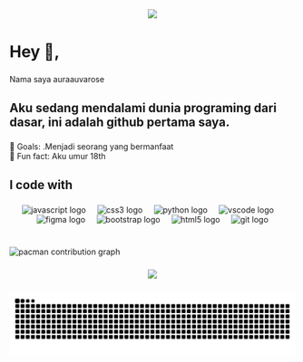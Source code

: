 <div align="center">
  <img height="200" src="https://media.giphy.com/media/uV4OKp4Dt2Zry/giphy.gif"  />
</div>

###

<h1 align="left">Hey 👋,</h1>

###

<p align="left">Nama saya auraauvarose</p>

###

<h2 align="left">Aku sedang mendalami dunia programing dari dasar, ini adalah github pertama saya.</h2>

###

<p align="left">🎯 Goals: .Menjadi seorang yang bermanfaat<br>🎲 Fun fact: Aku umur 18th</p>

###

<h2 align="left">I code with</h2>

###

<div align="center">
  <img src="https://cdn.jsdelivr.net/gh/devicons/devicon/icons/javascript/javascript-original.svg" height="40" alt="javascript logo"  />
  <img width="12" />
  <img src="https://cdn.jsdelivr.net/gh/devicons/devicon/icons/css3/css3-original.svg" height="40" alt="css3 logo"  />
  <img width="12" />
  <img src="https://cdn.jsdelivr.net/gh/devicons/devicon/icons/python/python-original.svg" height="40" alt="python logo"  />
  <img width="12" />
  <img src="https://cdn.jsdelivr.net/gh/devicons/devicon/icons/vscode/vscode-original.svg" height="40" alt="vscode logo"  />
  <img width="12" />
  <img src="https://cdn.jsdelivr.net/gh/devicons/devicon/icons/figma/figma-original.svg" height="40" alt="figma logo"  />
  <img width="12" />
  <img src="https://cdn.jsdelivr.net/gh/devicons/devicon/icons/bootstrap/bootstrap-original.svg" height="40" alt="bootstrap logo"  />
  <img width="12" />
  <img src="https://cdn.jsdelivr.net/gh/devicons/devicon/icons/html5/html5-original.svg" height="40" alt="html5 logo"  />
  <img width="12" />
  <img src="https://cdn.jsdelivr.net/gh/devicons/devicon/icons/git/git-original.svg" height="40" alt="git logo"  />
</div>

###

<br clear="both">

<picture>
  <source media="(prefers-color-scheme: dark)" srcset="https://raw.githubusercontent.com/auraauvarose/auraauvarose/output/pacman-contribution-graph-dark.svg">
  <source media="(prefers-color-scheme: light)" srcset="https://raw.githubusercontent.com/auraauvarose/auraauvarose/output/pacman-contribution-graph.svg">
  <img alt="pacman contribution graph" src="https://raw.githubusercontent.com/auraauvarose/auraauvarose/output/pacman-contribution-graph.svg">
</picture>

###

<div align="center">
  <img src="https://profile-counter.glitch.me/auraauvarose/count.svg?"  />
</div>

###

<img src="https://raw.githubusercontent.com/auraauvarose/auraauvarose/output/snake.svg" alt="Snake animation" />

###